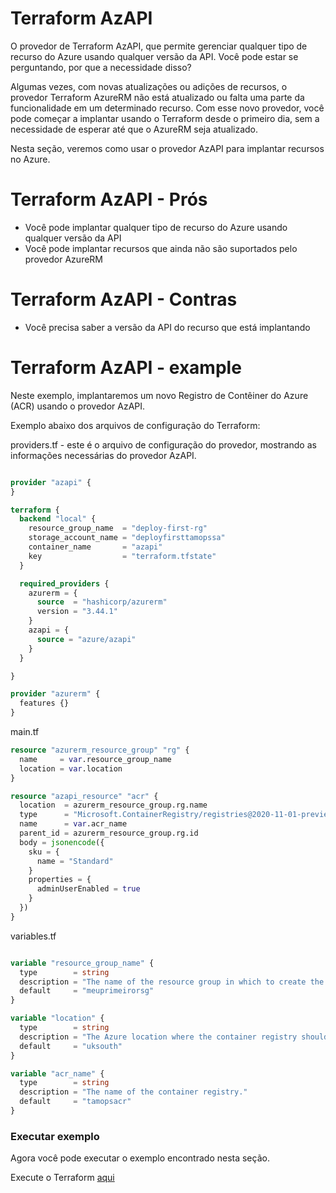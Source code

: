 # Terraform AzAPI

O provedor de Terraform AzAPI, que permite gerenciar qualquer tipo de recurso do Azure usando qualquer versão da API. Você pode estar se perguntando, por que a necessidade disso?

Algumas vezes, com novas atualizações ou adições de recursos, o provedor Terraform AzureRM não está atualizado ou falta uma parte da funcionalidade em um determinado recurso. Com esse novo provedor, você pode começar a implantar usando o Terraform desde o primeiro dia, sem a necessidade de esperar até que o AzureRM seja atualizado.

Nesta seção, veremos como usar o provedor AzAPI para implantar recursos no Azure.

# Terraform AzAPI - Prós

- Você pode implantar qualquer tipo de recurso do Azure usando qualquer versão da API
- Você pode implantar recursos que ainda não são suportados pelo provedor AzureRM

# Terraform AzAPI - Contras

- Você precisa saber a versão da API do recurso que está implantando

# Terraform AzAPI - example

Neste exemplo, implantaremos um novo Registro de Contêiner do Azure (ACR) usando o provedor AzAPI.

Exemplo abaixo dos arquivos de configuração do Terraform:

providers.tf - este é o arquivo de configuração do provedor, mostrando as informações necessárias do provedor AzAPI.

```terraform

provider "azapi" {
}

terraform {
  backend "local" {
    resource_group_name  = "deploy-first-rg"
    storage_account_name = "deployfirsttamopssa"
    container_name       = "azapi"
    key                  = "terraform.tfstate"
  }

  required_providers {
    azurerm = {
      source  = "hashicorp/azurerm"
      version = "3.44.1"
    }
    azapi = {
      source = "azure/azapi"
    }
  }

}

provider "azurerm" {
  features {}
}

```


main.tf

```terraform
resource "azurerm_resource_group" "rg" {
  name     = var.resource_group_name
  location = var.location
}

resource "azapi_resource" "acr" {
  location  = azurerm_resource_group.rg.name
  type      = "Microsoft.ContainerRegistry/registries@2020-11-01-preview"
  name      = var.acr_name
  parent_id = azurerm_resource_group.rg.id
  body = jsonencode({
    sku = {
      name = "Standard"
    }
    properties = {
      adminUserEnabled = true
    }
  })
}

```

variables.tf

```terraform

variable "resource_group_name" {
  type        = string
  description = "The name of the resource group in which to create the container registry."
  default     = "meuprimeirorsg"
}

variable "location" {
  type        = string
  description = "The Azure location where the container registry should exist."
  default     = "uksouth"
}

variable "acr_name" {
  type        = string
  description = "The name of the container registry."
  default     = "tamopsacr"
}


```

### Executar exemplo

Agora você pode executar o exemplo encontrado nesta seção.

Execute o Terraform [aqui](https://github.com/thiago88sp/terraform-treinamento/tree/master/7-terraform-azapi/terraform)
